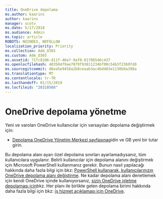 ```yaml
---
title: OneDrive depolama
ms.author: kaarins
author: kaarins
manager: scotv
ms.date: 5/17/2018
ms.audience: Admin
ms.topic: article
ROBOTS: NOINDEX, NOFOLLOW
localization_priority: Priority
ms.collection: Adm_O365
ms.custom: Adm_O365
ms.assetid: 71fc8106-d11f-46e7-9af0-81708546c437
ms.openlocfilehash: 403504f9ae7079f93811234bf00c54b3f2369fd0
ms.sourcegitcommit: d6ea5e9458a2b8ceaab3ac4bd483e1130b9a398a
ms.translationtype: MT
ms.contentlocale: tr-TR
ms.lasthandoff: 01/15/2019
ms.locfileid: "28318568"
---
```

# <a name="manage-your-onedrive-storage"></a>OneDrive depolama yönetme

Yeni ve varolan OneDrive kullanıcılar için varsayılan depolama değiştirmek için:
  
- [Depolama OneDrive Yönetim Merkezi sayfasına](https://admin.onedrive.com/?v=StorageSettings)gidin ve GB yeni bir tutar girin.
    
Bu depolama alanı ayarı özel depolama sınırları ayarlamadıysanız, tüm kullanıcılara uygulanır. Belirli kullanıcılar için depolama alanını değiştirmek için Microsoft PowerShell kullanmanız gerekir. Bunun nasıl yapılacağı hakkında daha fazla bilgi için bkz: [PowerShell kullanarak, kullanıcılarınızın OneDrive depolama alanı değiştirme](https://go.microsoft.com/fwlink/?linkid=866402). Ne kadar depolama alanı denetlemek için kendi OneDrive içinde kullanıyorsanız, [sizin OneDrive işletme depolaması için](https://go.microsoft.com/fwlink/?linkid=866429)bkz. Her planı ile birlikte gelen depolama birimi hakkında daha fazla bilgi için bkz: [iş hizmet açıklaması için OneDrive](https://go.microsoft.com/fwlink/p/?LinkID=826071).
  

